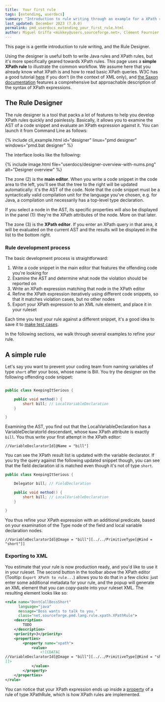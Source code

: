 ```yaml
---
title:  Your first rule
tags: [extending, userdocs]
summary: "Introduction to rule writing through an example for a XPath rule."
last_updated: December 2023 (7.0.0)
permalink: pmd_userdocs_extending_your_first_rule.html
author: Miguel Griffa <mikkey@users.sourceforge.net>, Clément Fournier <clement.fournier76@gmail.com>
---
```


This page is a gentle introduction to rule writing, and the Rule Designer.

Using the designer is useful both to write Java
rules and XPath rules, but it's more specifically geared towards XPath rules.
This page uses a **simple XPath rule** to illustrate the common workflow. We assume
here that you already know what XPath is and how to read basic XPath queries. W3C
has a good tutorial [here](https://www.w3schools.com/xml/xpath_syntax.asp) if
you don't (in the context of XML only), and [the Saxon documentation](https://www.saxonica.com/documentation/index.html#!expressions)
features a comprehensive but approachable description of the syntax of XPath
expressions.

## The Rule Designer

The rule designer is a tool that packs a lot of features to help you develop XPath
rules quickly and painlessly. Basically, it allows you to examine the AST of a code
snippet and evaluate an XPath expression against it. You can launch it from Command Line as follows:

{% include cli_example.html
   id="designer"
   linux="pmd designer"
   windows="pmd.bat designer" %}


The interface looks like the following:

{% include image.html file="userdocs/designer-overview-with-nums.png" alt="Designer overview" %}

The zone (2) is the **main editor**. When you write a code snippet in the
code area to the left, you'll see that the tree to the right will be updated
automatically: it's the AST of the code.
Note that the code snippet must be a syntactically valid compilation unit for the
language you've chosen, e.g. for Java, a compilation unit necessarily has a top-level
type declaration.

If you select a node in the AST, its specific properties will also be displayed
in the panel (1): they're the XPath attributes of the node. More on that later.

The zone (3) is the **XPath editor**. If you enter an XPath query in that area,
it will be evaluated on the current AST and the results will be displayed in the
list to the bottom right.

### Rule development process


The basic development process is straightforward:

1.  Write a code snippet in the main editor that features the offending code you're looking for
2.  Examine the AST and determine what node the violation should be reported on
3.  Write an XPath expression matching that node in the XPath editor
4.  Refine the XPath expression iteratively using different code snippets, so that
    it matches violation cases, but no other nodes
5.  Export your XPath expression to an XML rule element, and place it in your ruleset

Each time you test your rule against a different snippet, it's a good idea to
save it to [make test cases](pmd_userdocs_extending_testing.html).

In the following sections, we walk through several examples to refine your rule.

## A simple rule

Let's say you want to prevent your coding team from naming variables of type
`short` after your boss, whose name is Bill. You try the designer on the following
 offending code snippet:

```java

public class KeepingItSerious {

    public void method() {
        short bill; // LocalVariableDeclaration
    }

}

```

Examining the AST, you find out that the LocalVariableDeclaration has a VariableDeclaratorId
descendant, whose `Name` XPath attribute is exactly `bill`. You thus write your first attempt
in the XPath editor:
```xpath
//VariableDeclaratorId[@Name = "bill"]
```

You can see the XPath result list is updated with the variable declarator.
If you try the query against the following updated snippet though, you can
see that the field declaration id is matched even though it's not of type `short`.

```java
public class KeepingItSerious {

    Delegator bill; // FieldDeclaration

    public void method() {
        short bill; // LocalVariableDeclaration
    }

}
```


You thus refine your XPath expression with an additional predicate,
based on your examination of the Type node of the field and local variable
declaration nodes.

```xpath
//VariableDeclaratorId[@Image = "bill"][../../PrimitiveType[@Kind = "short"]]
```

### Exporting to XML

You estimate that your rule is now production ready, and you'd like to use it in your ruleset.
The second button in the toolbar above the XPath editor (Tooltip: `Export XPath to rule...`)
allows you to do that in a few clicks: just enter some
additional metadata for your rule, and the popup will generate an XML element that you can
copy-paste into your ruleset XML. The resulting element looks like so:

```xml
<rule name="DontCallBossShort"
      language="java"
      message="Boss wants to talk to you."
      class="net.sourceforge.pmd.lang.rule.xpath.XPathRule">
    <description>
        TODO
    </description>
    <priority>3</priority>
    <properties>
        <property name="xpath">
            <value>
                <![CDATA[
//VariableDeclaratorId[@Image = "bill"][../../PrimitiveType[@Kind = "short"]]
]]>
            </value>
        </property>
    </properties>
</rule>
```

You can notice that your XPath expression ends up inside a [property](pmd_userdocs_configuring_rules.html#rule-properties)
of a rule of type XPathRule, which is how XPath rules are implemented.

